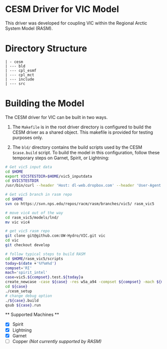 CESM Driver for VIC Model
================

This driver was developed for coupling VIC within the Regional Arctic System
Model (RASM).

# Directory Structure

    | - cesm
    | --- bld
    | --- cpl_esmf
    | --- cpl_mct
    | --- include
    | --- src

# Building the Model

The CESM driver for VIC can be built in two ways.

1. The `Makefile` is in the root driver directory is configured to build the CESM driver as a shared object. This makefile is provided for testing purposes only.

1. The `bld/` directory contains the build scripts used by the CESM  `$case.build` script. To build the model in this configuration, follow these temporary steps on Garnet, Spirit, or Lightning:

  ```bash
  # Get vic5 input data
  cd $HOME
  export VIC5TESTDIR=$HOME/vic5_inputdata
  cd $VIC5TESTDIR
  /usr/bin/curl --header 'Host: dl-web.dropbox.com' --header 'User-Agent: Mozilla/5.0 (Macintosh; Intel Mac OS X 10.10; rv:40.0) Gecko/20100101 Firefox/40.0' --header 'Accept: text/html,application/xhtml+xml,application/xml;q=0.9,*/*;q=0.8' --header 'Accept-Language: en-US,en;q=0.5' --header 'Referer: https://www.dropbox.com' --header 'Cookie: locale=en; t=_m_3OjJVG0C4_KFK1Cz1Vd_1; blid=AADO2Ivt6-gp5e0WvK8GH4c42fv31BSECHgI_d_XxhH2TQ; bjar=W3sidWlkIjogNDk1MDg2MjMsICJzZXNzX2lkIjogNzA0NjA1ODE4OTQxNjA3OTY3NzI2NjcxOTg1OTIwOTcxODcwMDEsICJleHBpcmVzIjogMTQ0MzcxNDY3OSwgInRlYW1faWQiOiAiIiwgInJvbGUiOiAicGVyc29uYWwifV0%3D' --header 'Connection: keep-alive' 'https://dl-web.dropbox.com/get/UW_RASM_shared/calibration/vic_params_wr50a_vic5.0.dev.nc?_subject_uid=49508623&w=AACXfsAfXEE1Fvjp04FKoS16Wu4jLEi-uT8Ad6dau8yYpA&dl=1' -o 'vic_params_wr50a_vic5.0.dev.nc' -L

  # Get vic5 branch in rasm repo
  cd $HOME
  svn co https://svn.nps.edu/repos/racm/rasm/branches/vic5/ rasm_vic5

  # move vic4 out of the way
  cd rasm_vic5/models/lnd/
  mv vic vic4

  # get vic5 rasm repo
  git clone git@github.com:UW-Hydro/VIC.git vic
  cd vic
  git checkout develop

  # follow typical steps to build RASM
  cd $HOME/rasm_vic5/scripts
  today=$(date +'%Y%m%d')
  compset='RI'
  mach='spirit_intel'
  case=vic5.${compset}.test.${today}a
  create_newcase -case ${case} -res w5a_a94 -compset ${compset} -mach ${mach}
  cd ${case}
  ./cesm_setup
  # change debug option
  ./${case}.build
  qsub ${case}.run
  ```

  ** Supported Machines **
  - [x] Spirit
  - [x] Lightning
  - [x] Garnet
  - [ ] Copper *(Not currently supported by RASM)*
